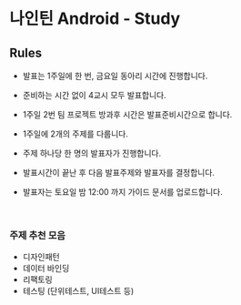 # 나인틴 Android - Study 

## Rules

- 발표는 1주일에 한 번, 금요일 동아리 시간에 진행합니다.

- 준비하는 시간 없이 4교시 모두 발표합니다.

- 1주일 2번 팀 프로젝트 방과후 시간은 발표준비시간으로 합니다.

- 1주일에 2개의 주제를 다룹니다.

- 주제 하나당 한 명의 발표자가 진행합니다.

- 발표시간이 끝난 후 다음 발표주제와 발표자를 결정합니다.

- 발표자는 토요일 밤 12:00 까지 가이드 문서를 업로드합니다.

  ​


### 주제 추천 모음

- 디자인패턴
- 데이터 바인딩
- 리팩토링
- 테스팅 (단위테스트, UI테스트 등)
